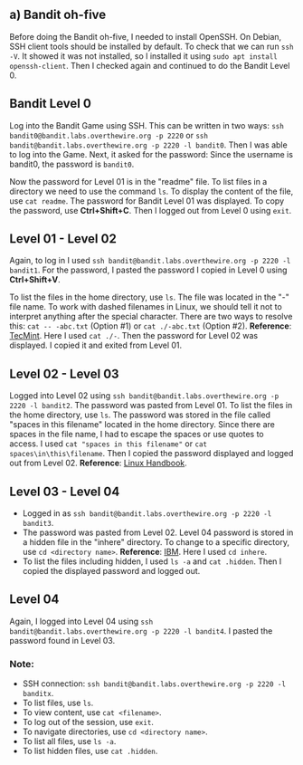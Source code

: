 

## a) Bandit oh-five

Before doing the Bandit oh-five, I needed to install OpenSSH. On Debian, SSH client tools should be installed by default. To check that we can run `ssh -V`. It showed it was not installed, so I installed it using `sudo apt install openssh-client`. Then I checked again and continued to do the Bandit Level 0.

## Bandit Level 0

Log into the Bandit Game using SSH. This can be written in two ways: `ssh bandit0@bandit.labs.overthewire.org -p 2220` or `ssh bandit@bandit.labs.overthewire.org -p 2220 -l bandit0`. Then I was able to log into the Game. Next, it asked for the password: Since the username is bandit0, the password is `bandit0`.

Now the password for Level 01 is in the "readme" file. To list files in a directory we need to use the command `ls`. To display the content of the file, use `cat readme`. The password for Bandit Level 01 was displayed. To copy the password, use **Ctrl+Shift+C**. Then I logged out from Level 0 using `exit`.

## Level 01 - Level 02

Again, to log in I used `ssh bandit@bandit.labs.overthewire.org -p 2220 -l bandit1`. For the password, I pasted the password I copied in Level 0 using **Ctrl+Shift+V**.

To list the files in the home directory, use `ls`. The file was located in the "-" file name. To work with dashed filenames in Linux, we should tell it not to interpret anything after the special character. There are two ways to resolve this: `cat -- -abc.txt` (Option #1) or `cat ./-abc.txt` (Option #2). **Reference**: [TecMint](https://www.tecmint.com/special-character-filenames-linux/). Here I used `cat ./-`. Then the password for Level 02 was displayed. I copied it and exited from Level 01.

## Level 02 - Level 03

Logged into Level 02 using `ssh bandit@bandit.labs.overthewire.org -p 2220 -l bandit2`. The password was pasted from Level 01. To list the files in the home directory, use `ls`. The password was stored in the file called "spaces in this filename" located in the home directory. Since there are spaces in the file name, I had to escape the spaces or use quotes to access. I used `cat "spaces in this filename"` or `cat spaces\in\this\filename`. Then I copied the password displayed and logged out from Level 02. **Reference**: [Linux Handbook](https://linuxhandbook.com/filename-spaces-linux/).

## Level 03 - Level 04

- Logged in as `ssh bandit@bandit.labs.overthewire.org -p 2220 -l bandit3`.
- The password was pasted from Level 02. Level 04 password is stored in a hidden file in the "inhere" directory. To change to a specific directory, use `cd <directory name>`. **Reference**: [IBM](https://www.ibm.com/docs/en/aix/7.2?topic=directories-changing-another-directory-cd-command). Here I used `cd inhere`.
- To list the files including hidden, I used `ls -a` and `cat .hidden`. Then I copied the displayed password and logged out.

## Level 04

Again, I logged into Level 04 using `ssh bandit@bandit.labs.overthewire.org -p 2220 -l bandit4`. I pasted the password found in Level 03.

### Note:
- SSH connection: `ssh bandit@bandit.labs.overthewire.org -p 2220 -l banditx`.
- To list files, use `ls`.
- To view content, use `cat <filename>`.
- To log out of the session, use `exit`.
- To navigate directories, use `cd <directory name>`.
- To list all files, use `ls -a`.
- To list hidden files, use `cat .hidden`.
